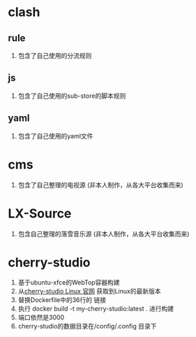 # clash

## rule

1. 包含了自己使用的分流规则

## js

1. 包含了自己使用的sub-store的脚本规则

## yaml

1. 包含了自己使用的yaml文件

# cms

1. 包含了自己整理的电视源 (非本人制作，从各大平台收集而来)

# LX-Source

1. 包含自己整理的落雪音乐源 (非本人制作，从各大平台收集而来)

# cherry-studio

1. 基于ubuntu-xfce的WebTop容器构建
2. 从[cherry-studio Linux 官网](https://www.cherry-ai.com/download) 获取到Linux的最新版本
3. 替换Dockerfile中的36行的 链接
4. 执行 docker build -t my-cherry-studio:latest . 进行构建
5. 端口依然是3000
6. cherry-studio的数据目录在/config/.config 目录下